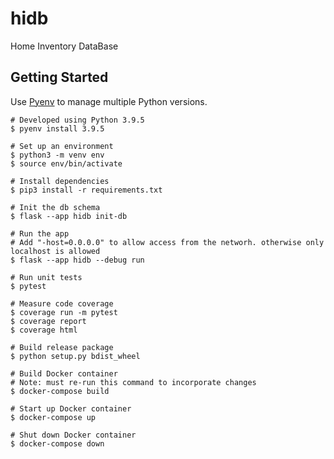 # hidb

Home Inventory DataBase

## Getting Started

Use [Pyenv](https://github.com/pyenv/pyenv) to manage multiple Python versions.

```shell
# Developed using Python 3.9.5
$ pyenv install 3.9.5

# Set up an environment
$ python3 -m venv env
$ source env/bin/activate

# Install dependencies
$ pip3 install -r requirements.txt

# Init the db schema
$ flask --app hidb init-db

# Run the app
# Add "-host=0.0.0.0" to allow access from the networh. otherwise only localhost is allowed
$ flask --app hidb --debug run

# Run unit tests
$ pytest

# Measure code coverage
$ coverage run -m pytest
$ coverage report
$ coverage html

# Build release package
$ python setup.py bdist_wheel

# Build Docker container
# Note: must re-run this command to incorporate changes
$ docker-compose build

# Start up Docker container
$ docker-compose up

# Shut down Docker container
$ docker-compose down

```
